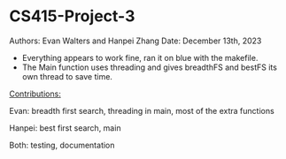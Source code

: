 # CS415-Project-3
Authors: Evan Walters and Hanpei Zhang
Date: December 13th, 2023

- Everything appears to work fine, ran it on blue with the makefile. 
- The Main function uses threading and gives breadthFS and bestFS its own thread to save time. 

<ins>Contributions:</ins>

Evan: breadth first search, threading in main, most of the extra functions

Hanpei: best first search, main

Both: testing, documentation
